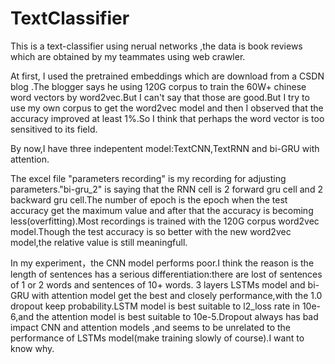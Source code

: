 # TextClassifier

This is a text-classifier using nerual networks ,the data is book reviews which are obtained by my teammates using web crawler.

At first, I used the pretrained embeddings which are download from a CSDN blog .The blogger says he using 120G corpus to train the 60W+ chinese word vectors by word2vec.But I can't say that those are good.But I try to use my own corpus to get the word2vec model and then I observed that the accuracy improved at least 1%.So I think that perhaps the word vector is too sensitived to its field.

By now,I have three indepentent model:TextCNN,TextRNN and bi-GRU with attention.

The excel file "parameters recording" is my recording for adjusting parameters."bi-gru_2" is saying that the RNN cell is 2 forward gru cell and 2 backward gru cell.The number of epoch is the epoch when the test accuracy get the maximum value and after that the accuracy is becoming less(overfitting).Most recordings is trained with the 120G corpus word2vec model.Though the test accuracy is so better with the new word2vec model,the relative value is still meaningfull.

In my experiment，the CNN model performs poor.I think the reason is the length of sentences has a serious differentiation:there are lost of sentences of 1 or 2 words and sentences of 10+ words. 3 layers LSTMs model and bi-GRU with attention model get the best and closely performance,with the 1.0 dropout keep probability.LSTM model is best suitable to l2_loss rate in 10e-6,and the attention model is best suitable to 10e-5.Dropout always has bad impact CNN and attention models ,and seems to be unrelated to the performance of LSTMs model(make training slowly of course).I want to know why.
